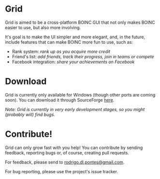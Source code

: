# Grid
Grid is aimed to be a cross-platform BOINC GUI that not only makes BOINC easier to use, but also more involving.

It's goal is to make the UI simpler and more elegant, and, in the future, include features that can make BOINC more fun to use, such as:

<ul>
<li>Rank system: <i>rank up as you acquire more credit</i></li>
<li>Friend's list: <i>add friends, track their progress, join in teams or compete</i></li>
<li>Facebook integration: <i>share your achievements on Facebook</i></li>
</ul>

# Download

Grid is currently only available for Windows (though other ports are coming soon). You can download it through SourceForge <a href="https://sourceforge.net/projects/boinc-grid/">here</a>.

<i>Note: Grid is currently in very early development stages, so you might (probably will) find bugs.</i>

# Contribute!

Grid can only grow fast with you help! You can contribute by sending feedback, reporting bugs or, of course, creating pull requests.

For feedback, please send to <a href="mailto:rodrigo.dl.pontes@gmail.com">rodrigo.dl.pontes@gmail.com</a>.

For bug reporting, please use the project's issue tracker.
